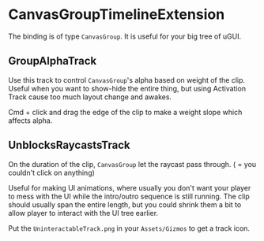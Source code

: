 # CanvasGroupTimelineExtension

The binding is of type `CanvasGroup`. It is useful for your big tree of uGUI.

## GroupAlphaTrack

Use this track to control `CanvasGroup`'s alpha based on weight of the clip. Useful when you want to show-hide the entire thing, but using Activation Track cause too much layout change and awakes.

Cmd + click and drag the edge of the clip to make a weight slope which affects alpha.

## UnblocksRaycastsTrack

On the duration of the clip, `CanvasGroup` let the raycast pass through. ( = you couldn't click on anything)

Useful for making UI animations, where usually you don't want your player to mess with the UI while the intro/outro sequence is still running.
The clip should usually span the entire length, but you could shrink them a bit to allow player to interact with the UI tree earlier.

Put the `UninteractableTrack.png` in your `Assets/Gizmos` to get a track icon.
